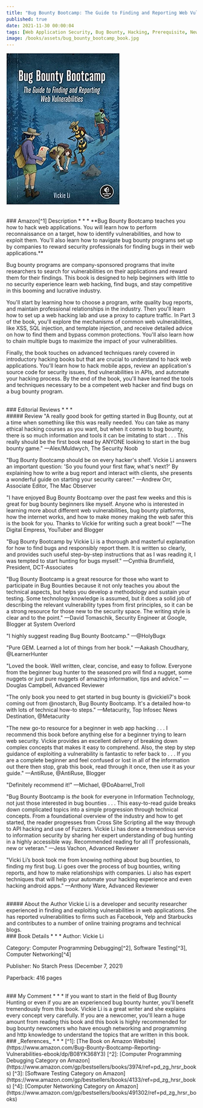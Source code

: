 ```yaml
---
title: "Bug Bounty Bootcamp: The Guide to Finding and Reporting Web Vulnerabilities"
published: true
date: 2021-11-30 00:00:04
tags: [Web Application Security, Bug Bounty, Hacking, Prerequisite, Newcomers, Top Book, Top Hacking Book, HTTP, HTTP Headers, Security Headers]
image: /books/assets/bug_bounty_bootcamp_book.jpg
---
```


![](/books/assets/bug_bounty_bootcamp_book.jpg)

<br>
### Amazon[^1] Description
* * *
**Bug Bounty Bootcamp teaches you how to hack web applications. You will learn how to perform reconnaissance on a target, how to identify vulnerabilities, and how to exploit them. You'll also learn how to navigate bug bounty programs set up by companies to reward security professionals for finding bugs in their web applications.**

Bug bounty programs are company-sponsored programs that invite researchers to search for vulnerabilities on their applications and reward them for their findings. This book is designed to help beginners with little to no security experience learn web hacking, find bugs, and stay competitive in this booming and lucrative industry.

You'll start by learning how to choose a program, write quality bug reports, and maintain professional relationships in the industry. Then you'll learn how to set up a web hacking lab and use a proxy to capture traffic. In Part 3 of the book, you'll explore the mechanisms of common web vulnerabilities, like XSS, SQL injection, and template injection, and receive detailed advice on how to find them and bypass common protections. You'll also learn how to chain multiple bugs to maximize the impact of your vulnerabilities.

Finally, the book touches on advanced techniques rarely covered in introductory hacking books but that are crucial to understand to hack web applications. You'll learn how to hack mobile apps, review an application's source code for security issues, find vulnerabilities in APIs, and automate your hacking process. By the end of the book, you'll have learned the tools and techniques necessary to be a competent web hacker and find bugs on a bug bounty program.

<br>
### Editorial Reviews
* * *
<br>
##### Review
"A really good book for getting started in Bug Bounty, out at a time when something like this was really needed. You can take as many ethical hacking courses as you want, but when it comes to bug bounty, there is so much information and tools it can be imitating to start . . . This really should be the first book read by ANYONE looking to start in the bug bounty game."
—Alex/Muldwych, The Security Noob

"Bug Bounty Bootcamp should be on every hacker's shelf. Vickie Li answers an important question: 'So you found your first flaw, what's next?' By explaining how to write a bug report and interact with clients, she presents a wonderful guide on starting your security career."
—Andrew Orr, Associate Editor, The Mac Observer

"I have enjoyed Bug Bounty Bootcamp over the past few weeks and this is great for bug bounty beginners like myself. Anyone who is interested in learning more about different web vulnerabilities, bug bounty platforms, how the internet works, and how to make money making the web safer this is the book for you. Thanks to Vickie for writing such a great book!"
—The Digital Empress, YouTuber and Blogger

"Bug Bounty Bootcamp by Vickie Li is a thorough and masterful explanation for how to find bugs and responsibly report them. It is written so clearly, and provides such useful step-by-step instructions that as I was reading it, I was tempted to start hunting for bugs myself."
—Cynthia Brumfield, President, DCT-Associates

"Bug Bounty Bootcamp is a great resource for those who want to participate in Bug Bounties because it not only teaches you about the technical aspects, but helps you develop a methodology and sustain your testing. Some technology knowledge is assumed, but it does a solid job of describing the relevant vulnerability types from first principles, so it can be a strong resource for those new to the security space. The writing style is clear and to the point."
—David Tomaschik, Security Engineer at Google, Blogger at System Overlord

"I highly suggest reading Bug Bounty Bootcamp."
—@HolyBugx

"Pure GEM. Learned a lot of things from her book."
—Aakash Choudhary, @LearnerHunter

"Loved the book. Well written, clear, concise, and easy to follow. Everyone from the beginner bug hunter to the seasoned pro will find a nugget, some nuggets or just pure nuggets of amazing information, tips and advice."
—Douglas Campbell, Advanced Reviewer

"The only book you need to get started in bug bounty is @vickieli7's book coming out from @nostarch, Bug Bounty Bootcamp. It's a detailed how-to with lots of technical how-to steps."
—Metacurity, Top Infosec News Destination, @Metacurity

"The new go-to resource for a beginner in web app hacking . . . I recommend this book before anything else for a beginner trying to learn web security. Vickie provides an excellent delivery of breaking down complex concepts that makes it easy to comprehend. Also, the step by step guidance of exploiting a vulnerability is fantastic to refer back to . . . If you are a complete beginner and feel confused or lost in all of the information out there then stop, grab this book, read through it once, then use it as your guide."
—AntiRuse, @AntiRuse, Blogger

"Definitely recommend it!"
—Michael, @DoAbarrel_Troll

"Bug Bounty Bootcamp is *the* book for everyone in Information Technology, not just those interested in bug bounties . . . This easy-to-read guide breaks down complicated topics into a simple progression through technical concepts. From a foundational overview of the industry and how to get started, the reader progresses from Cross Site Scripting all the way through to API hacking and use of Fuzzers. Vickie Li has done a tremendous service to information security by sharing her expert understanding of bug hunting in a highly accessible way. Recommended reading for all IT professionals, new or veteran."
—Jess Vachon, Advanced Reviewer

"Vicki Li’s book took me from knowing nothing about bug bounties, to finding my first bug. Li goes over the process of bug bounties, writing reports, and how to make relationships with companies. Li also has expert techniques that will help your automate your hacking experience and even hacking android apps."
—Anthony Ware, Advanced Reviewer

<br>
##### About the Author
Vickie Li is a developer and security researcher experienced in finding and exploiting vulnerabilities in web applications. She has reported vulnerabilities to firms such as Facebook, Yelp and Starbucks and contributes to a number of online training programs and technical blogs.

<br>
### Book Details
* * *
Author: Vickie Li

Category: Computer Programming Debugging[^2], Software Testing[^3], Computer Networking[^4]

Publisher: No Starch Press (December 7, 2021)

Paperback: 416 pages

<br>
### My Comment
* * *
If you want to start in the field of Bug Bounty Hunting or even if you are an experienced bug bounty hunter, you'll benefit tremendously from this book. Vickie Li is a great writer and she explains every concept very carefully. If you are a newcomer, you'll learn a huge amount from reading this book and this book is highly recommended for bug bounty newcomers who have enough networking and programming and http knowledge to understand the topics that are written in this book.

<br>
### _References_
* * *
[^1]: [The Book on Amazon Website](https://www.amazon.com/Bug-Bounty-Bootcamp-Reporting-Vulnerabilities-ebook/dp/B08YK368Y3)
[^2]: [Computer Programming Debugging Category on Amazon](https://www.amazon.com/gp/bestsellers/books/3974/ref=pd_zg_hrsr_books)
[^3]: [Software Testing Category on Amazon](https://www.amazon.com/gp/bestsellers/books/4133/ref=pd_zg_hrsr_books)
[^4]: [Computer Networking Category on Amazon](https://www.amazon.com/gp/bestsellers/books/491302/ref=pd_zg_hrsr_books)
